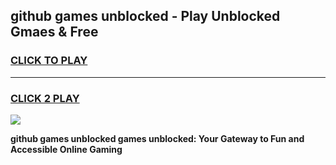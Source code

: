 
## github games unblocked - Play Unblocked Gmaes & Free
<h3>
<a href="https://premium.freeplayer.one?title=github_games_unblocked&ref=20F">CLICK TO PLAY</a></h3>
<hr>

<h3>
<a href="https://premium.freeplayer.one?title=github_games_unblocked&ref=20F">CLICK 2 PLAY</a>
  
</h3>

<a href="https://premium.freeplayer.one?title=github_games_unblocked&ref=20F/"><img src="https://clearcache.store/games.png"></a>


**github games unblocked games unblocked: Your Gateway to Fun and Accessible Online Gaming**

